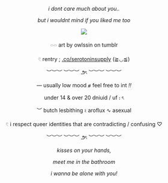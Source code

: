 <div align="center">

*i dont care much about you..*

*but i wouldnt mind if you liked me too*

<p align="center">
  <img src="https://files.catbox.moe/dsdsa8.png">
</p>

𓏏𓏏 art by owlssin on tumblr 

𓏲 rentry ; [.co/serotoninsupply](https://rentry.co/serotoninsupply) (≧◡≦)

︶︶︶  ︶︶︶ ౨ৎ ︶︶︶  ︶︶︶

― usually low mood ⧣ feel free to int *!!*

under 14 & over 20 dniuid / uf ᎓ ৎ

︶ butch lesbithing ଽ aroflux ∿ asexual

𓏲 i respect queer identities that are contradicting / confusing ♡

︶︶︶  ︶︶︶ ౨ৎ ︶︶︶  ︶︶︶

*kisses on your hands,*

*meet me in the bathroom*

*i wanna be alone with you!*
